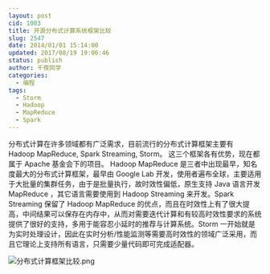 ```yaml
---
layout: post
cid: 1003
title: 开源分布式计算系统框架比较
slug: 2547
date: 2014/01/01 15:14:00
updated: 2017/08/19 19:06:46
status: publish
author: 千夜同学
categories: 
  - 编程
tags: 
  - Storm
  - Hadoop
  - MapReduce
  - Spark
---
```



分布式计算在许多领域都有广泛需求，目前流行的分布式计算框架主要有 Hadoop MapReduce, Spark Streaming, Storm。 这三个框架各有优势，现在都属于 Apache 基金会下的项目。
Hadoop MapReduce 是三者中出现最早，知名度最大的分布式计算框架，最早由 Google Lab 开发，使用者遍布全球，主要适用于大批量的集群任务，由于是批量执行，故时效性偏低，原生支持 Java 语言开发 MapReduce ，其它语言需要使用到 Hadoop Streaming 来开发。Spark Streaming 保留了 Hadoop MapReduce 的优点，而且在时效性上有了很大提高，中间结果可以保存在内存中，从而对需要迭代计算和有较高时效性要求的系统提供了很好的支持，多用于能容忍小延时的推荐与计算系统。Storm 一开始就是为实时处理设计，因此在实时分析/性能监测等需要高时效性的领域广泛采用，而且它理论上支持所有语言，只需要少量代码即可完成适配器。

<!--more-->

![分布式计算框架比较.png][1]


  [1]: http://70data.net/usr/uploads/2016/01/984006713.png